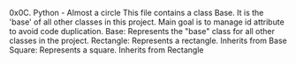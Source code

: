 0x0C. Python - Almost a circle
This file contains a class Base. It is the 'base' of all other classes in this project. Main goal is to manage id attribute to avoid code duplication.
Base:
Represents the "base" class for all other classes in the project.
Rectangle:
Represents a rectangle. Inherits from Base 
Square:
Represents a square. Inherits from Rectangle
